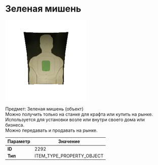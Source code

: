 # Зеленая мишень

![Item Image](../img/2292.webp?raw=true)

Предмет: Зеленая мишень (объект)<br>Можно получить только на станке для крафта или купить на рынке.<br>Используется для установки возле или внутри своего дома или бизнеса.<br>Можно передавать и продавать на рынке.


| Параметр | Значение |
|----------|----------|
| **ID** | 2292 |
| **Тип** | ITEM_TYPE_PROPERTY_OBJECT |

